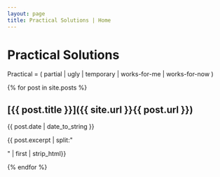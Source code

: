```yaml
---
layout: page
title: Practical Solutions | Home
---
```

Practical Solutions
===================
Practical = ( partial | ugly | temporary | works-for-me | works-for-now ) 

{% for post in site.posts %}
## [{{ post.title }}]({{ site.url }}{{ post.url }})
{{ post.date | date_to_string }}

{{ post.excerpt | split:"</p>" | first | strip_html}}

{% endfor %} 
